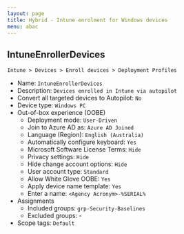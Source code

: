 ```yaml
---
layout: page
title: Hybrid - Intune enrolment for Windows devices
menu: abac
---
```


## IntuneEnrollerDevices

`Intune > Devices > Enroll devices > Deployment Profiles`

* Name: `IntuneEnrollerDevices`
* Description: `Devices enrolled in Intune via autopilot`
* Convert all targeted devices to Autopilot: `No`
* Device type: `Windows PC`
* Out-of-box experience (OOBE)
  * Deployment mode: `User-Driven`
  * Join to Azure AD as: `Azure AD Joined`
  * Language (Region): `English (Australia)`
  * Automatically configure keyboard: `Yes`
  * Microsoft Software License Terms: `Hide`
  * Privacy settings: `Hide`
  * Hide change account options: `Hide`
  * User account type: `Standard`
  * Allow White Glove OOBE: `Yes`
  * Apply device name template: `Yes`
  * Enter a name: `<Agency Acronym>-%SERIAL%`
* Assignments
  * Included groups: `grp-Security-Baselines`
  * Excluded groups: -
* Scope tags: `Default`
